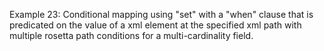 Example 23:
Conditional mapping using "set" with a "when" clause that is predicated on the value of a xml element at the specified xml path with multiple rosetta path conditions for a multi-cardinality field.
